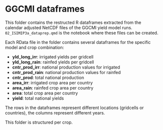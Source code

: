 # GGCMI dataframes

This folder contains the restructed R dataframes extracted from the calendar adjusted NetCDF files of the GGCMI yield model runs. `02_ISIMIP3a_dataprep.qmd` is the notebook where these files can be created. 

Each RData file in the folder contains several dataframes for the specific model and crop combination: 
- **yld_long_irr**: irrigated yields per gridcell
- **yld_long_rain**: rainfed yields per gridcell
- **cntr_prod_irr**: national production values for irrigated
- **cntr_prod_rain**: national production values for rainfed
- **cntr_prod**: total national production
- **area_irr**: irrigated crop area per country
- **area_rain**: rainfed crop area per country
- **area**: total crop area per country
- **yield**: total national yields

The rows in the dataframes represent different locations (gridcells or countries), the columns represent different years. 

This folder is structured per crop. 
